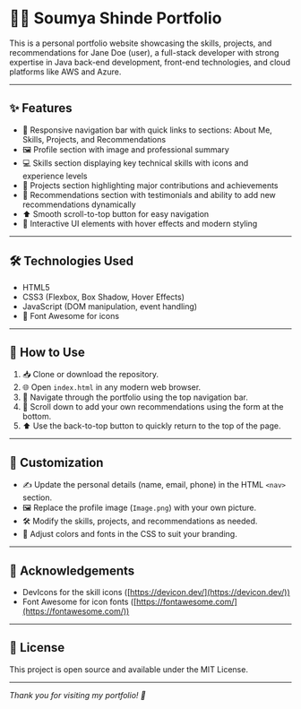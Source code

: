 # 👩‍💻 Soumya Shinde Portfolio

This is a personal portfolio website showcasing the skills, projects, and recommendations for Jane Doe (user), a full-stack developer with strong expertise in Java back-end development, front-end technologies, and cloud platforms like AWS and Azure.

---

## ✨ Features

- 🔗 Responsive navigation bar with quick links to sections: About Me, Skills, Projects, and Recommendations
- 🖼️ Profile section with image and professional summary
- 💻 Skills section displaying key technical skills with icons and experience levels
- 📂 Projects section highlighting major contributions and achievements
- 💬 Recommendations section with testimonials and ability to add new recommendations dynamically
- ⬆️ Smooth scroll-to-top button for easy navigation
- 🎨 Interactive UI elements with hover effects and modern styling

---

## 🛠️ Technologies Used

- HTML5
- CSS3 (Flexbox, Box Shadow, Hover Effects)
- JavaScript (DOM manipulation, event handling)
- 🎨 Font Awesome for icons

---

## 🚀 How to Use

1. 📥 Clone or download the repository.
2. 🌐 Open `index.html` in any modern web browser.
3. 🧭 Navigate through the portfolio using the top navigation bar.
4. 📝 Scroll down to add your own recommendations using the form at the bottom.
5. ⬆️ Use the back-to-top button to quickly return to the top of the page.

---

## 🎨 Customization

- ✍️ Update the personal details (name, email, phone) in the HTML `<nav>` section.
- 🖼️ Replace the profile image (`Image.png`) with your own picture.
- 🛠️ Modify the skills, projects, and recommendations as needed.
- 🎨 Adjust colors and fonts in the CSS to suit your branding.

---

## 🙏 Acknowledgements

- DevIcons for the skill icons ([https://devicon.dev/](https://devicon.dev/))
- Font Awesome for icon fonts ([https://fontawesome.com/](https://fontawesome.com/))

---

## 📜 License

This project is open source and available under the MIT License.

---

*Thank you for visiting my portfolio! 🙌*
